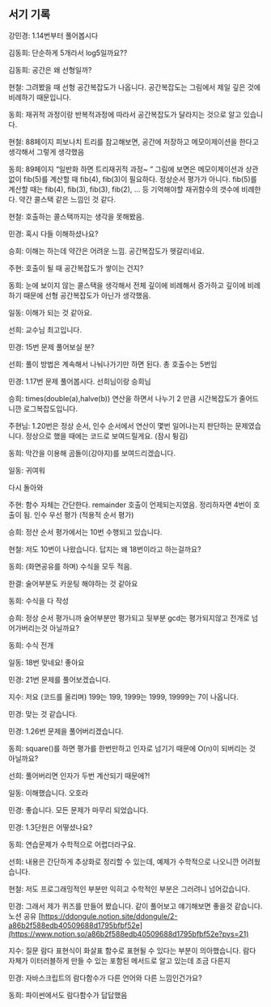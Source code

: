 ## 서기 기록

강민경: 1.14번부터 풀어봅시다

김동희: 단순하게 5개라서 log5일까요??

김동희: 공간은 왜 선형일까?

현철: 그려봤을 때 선형 공간복잡도가 나옵니다. 공간복잡도는 그림에서 제일 깊은 것에 비례하기 때문입니다.

동희: 재귀적 과정이랑 반복적과정에 따라서 공간복잡도가 달라지는 것으로 알고 있습니다.

현철: 88페이지 피보나치 트리를 참고해보면, 공간에 저장하고 메모이제이션을 한다고 생각해서 그렇게 생각했음

동희: 89페이지 “일반화 하면 트리재귀적 과정~ “ 그림에 보면은 메모이제이션과 상관없이 fib(5)를 계산할 때 fib(4), fib(3)이 필요하다. 정상순서 평가가 아니다. fib(5)를 계산할 때는 fib(4), fib(3), fib(3), fib(2), … 등 기억해야할 재귀함수의 갯수에 비례한다. 약간 콜스택 같은 느낌인 것 같다.

현철: 호출하는 콜스택까지는 생각을 못해봤음.

민경: 혹시 다들 이해하셨나요?

승희: 이해는 하는데 약간은 어려운 느낌. 공간복잡도가 헷갈리네요.

주현: 호출이 될 때 공간복잡도가 쌓이는 건지?

동희: 눈에 보이지 않는 콜스택을 생각해서 전체 깊이에 비례해서 증가하고 깊이에 비례하기 때문에 선형 공간복잡도가 아닌가 생각했음.

일동: 이해가 되는 것 같아요.

선희: 교수님 최고입니다.

민경: 15번 문제 풀어보실 분?

선희: 풀이 방법은 계속해서 나눠나가기만 하면 된다. 총 호출수는 5번임

민경: 1.17번 문제 풀어봅시다. 선희님이랑 승희님

승희: times(double(a),halve(b)) 연산을 하면서 나누기 2 만큼 시간복잡도가 줄어드니깐 로그복잡도입니다.

주현님: 1.20번은 정상 순서, 인수 순서에서 연산이 몇번 일어나는지 판단하는 문제였습니다. 정상으로 했을 때에는 코드로 보여드릴게요. (잠시 튕김)

동희: 막간을 이용해 곰돌이(강아지)를 보여드리겠습니다.

일동: 귀여워

다시 돌아와

주현: 함수 자체는 간단한다. remainder 호출이 언제되는지였음. 정리하자면 4번이 호출이 됨. 인수 우선 평가 (적용적 순서 평가)

승희: 정산 순서 평가에서는 10번 수행되고 있습니다.

현철: 저도 10번이 나왔습니다. 답지는 왜 18번이라고 하는걸까요?

동희: (화면공유를 하며) 수식을 모두 적음.

한결: 술어부분도 카운팅 해야하는 것 같아요

동희: 수식을 다 작성

승희: 정상 순서 평가니까 술어부분만 평가되고 뒷부분 gcd는 평가되지않고 전개로 넘어가버리는것 아닐까요?

동희: 수식 전개

일동: 18번 맞네요! 좋아요

민경: 21번 문제를 풀어보겠습니다.

지수: 저요 (코드를 올리며) 199는 199, 1999는 1999, 19999는 7이 나옵니다.

민경: 맞는 것 같습니다.

민경: 1.26번 문제을 풀어버리겠습니다.

동희: square()를 하면 평가를 한번만하고 인자로 넘기기 때문에 O(n)이 되버리는 것 아닐까요?

선희: 풀어버리면 인자가 두번 계산되기 때문에?!

일동: 이해했습니다. 오호라

민경: 좋습니다. 모든 문제가 마무리 되었습니다.

민경: 1.3단원은 어떻셨나요?

동희: 연습문제가 수학적으로 어렵더라구요.

선희: 내용은 간단하게 추상화로 정리할 수 있는데, 예제가 수학적으로 나오니깐 어려웠습니다.

현철: 저도 프로그래밍적인 부분만 익히고 수학적인 부분은 그러려니 넘어갔습니다.

민경: 그래서 제가 퀴즈를 만들어 봤습니다. 같이 풀어보고 얘기해보면 좋을것 같습니다. 노션 공유 [https://ddongule.notion.site/ddongule/2-a86b2f588edb40509688d1795bfbf52e](https://www.notion.so/a86b2f588edb40509688d1795bfbf52e?pvs=21)

지수: 질문 람다 표현식이 화살표 함수로 표현될 수 있다는 부분이 의아했습니다. 람다 자체가 이터러블하게 만들 수 있는 포함된 메서드로 알고 있는데 조금 다른지

민경: 자바스크립트의 람다함수가 다른 언어와 다른 느낌인건가요?

동희: 파이썬에서도 람다함수가 답답했음
